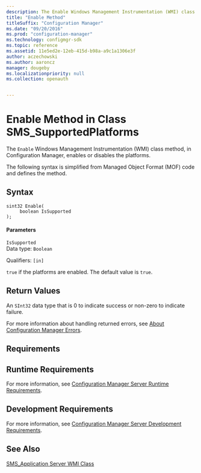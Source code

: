 ```yaml
---
description: The Enable Windows Management Instrumentation (WMI) class method, in Configuration Manager, enables or disables the platforms. 
title: "Enable Method"
titleSuffix: "Configuration Manager"
ms.date: "09/20/2016"
ms.prod: "configuration-manager"
ms.technology: configmgr-sdk
ms.topic: reference
ms.assetid: 11e5ed2e-12eb-415d-b98a-a9c1a1306e3f
author: aczechowski
ms.author: aaroncz
manager: dougeby
ms.localizationpriority: null
ms.collection: openauth


---
```

# Enable Method in Class SMS_SupportedPlatforms
The `Enable` Windows Management Instrumentation (WMI) class method, in Configuration Manager, enables or disables the platforms.  

 The following syntax is simplified from Managed Object Format (MOF) code and defines the method.  

## Syntax  

```  
sint32 Enable(  
     boolean IsSupported  
);  
```  

#### Parameters  
 `IsSupported`  
 Data type: `Boolean`  

 Qualifiers: `[in]`  

 `true` if the platforms are enabled. The default value is `true`.  

## Return Values  
 An  `SInt32` data type that is 0 to indicate success or non-zero to indicate failure.  

 For more information about handling returned errors, see [About Configuration Manager Errors](../../../../../develop/core/understand/about-configuration-manager-errors.md).  

## Requirements  

## Runtime Requirements  
 For more information, see [Configuration Manager Server Runtime Requirements](../../../../../develop/core/reqs/server-runtime-requirements.md).  

## Development Requirements  
 For more information, see [Configuration Manager Server Development Requirements](../../../../../develop/core/reqs/server-development-requirements.md).  

## See Also  
 [SMS_Application Server WMI Class](../../../../../develop/reference/apps/sms_application-server-wmi-class.md)   

